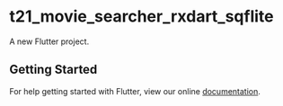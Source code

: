 # t21_movie_searcher_rxdart_sqflite

A new Flutter project.

## Getting Started

For help getting started with Flutter, view our online
[documentation](https://flutter.io/).
